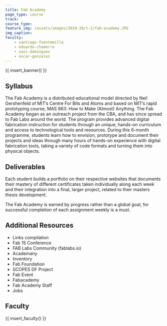 ```yaml
---
title: Fab Academy
page_type: course
track:
course_type:
feature_img: /assets/images/2019-20/t-2/fab-academy.JPG
img_caption: 
faculty: 
    - santiago-fuentemilla
    - eduardo-chamorro
    - xavi-dominguez
    - oscar-gonzalez
---
```


{{ insert_banner() }}

## Syllabus 

The Fab Academy is a distributed educational model directed by Neil Gershenfeld of MIT’s Centre For Bits and Atoms and based on MIT’s rapid prototyping course, MAS 863: How to Make (Almost) Anything. The Fab Academy began as an outreach project from the CBA, and has since spread to Fab Labs around the world. The program provides advanced digital fabrication instruction for students through an unique, hands-on curriculum and access to technological tools and resources.
During this 6-month programme, students learn how to envision, prototype and document their projects and ideas through many hours of hands-on experience with digital fabrication tools, taking a variety of code formats and turning them into physical objects.

## Deliverables

Each student builds a portfolio on their respective websites that documents their mastery of different certificates taken individually along each week and their integration into a final, larger project, related to their masters thesis development.

The Fab Academy is earned by progress rather than a global goal, for successful completion of each assignment weekly is a must.

## Additional Resources

- Links compilation
- Fab 15 Conference
- FAB Labs Community (fablabs.io)
- Academany
- Inventory
- Fab Foundation
- SCOPES DF Project
- Fab Event
- Fabacademy
- Fab Academy Staff
- Jobs

## Faculty

{{ insert_faculty() }}